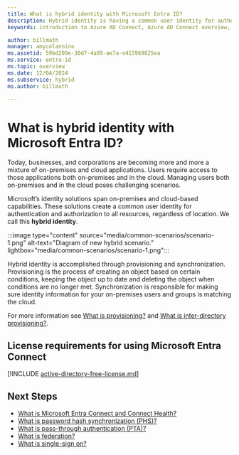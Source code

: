 ```yaml
---
title: What is hybrid identity with Microsoft Entra ID?
description: Hybrid identity is having a common user identity for authentication and authorization both on-premises and in the cloud.
keywords: introduction to Azure AD Connect, Azure AD Connect overview, what is Azure AD Connect, install active directory

author: billmath
manager: amycolannino
ms.assetid: 59bd209e-30d7-4a89-ae7a-e415969825ea
ms.service: entra-id
ms.topic: overview
ms.date: 12/04/2024
ms.subservice: hybrid
ms.author: billmath

---
```

# What is hybrid identity with Microsoft Entra ID?

Today, businesses, and corporations are becoming more and more a mixture of on-premises and cloud applications.  Users require access to those applications both on-premises and in the cloud. Managing users both on-premises and in the cloud poses challenging scenarios. 

Microsoft’s identity solutions span on-premises and cloud-based capabilities.  These solutions create a common user identity for authentication and authorization to all resources, regardless of location. We call this **hybrid identity**.

 :::image type="content" source="media/common-scenarios/scenario-1.png" alt-text="Diagram of new hybrid scenario." lightbox="media/common-scenarios/scenario-1.png":::

Hybrid identity is accomplished through provisioning and synchronization.  Provisioning is the process of creating an object based on certain conditions, keeping the object up to date and deleting the object when conditions are no longer met. Synchronization is responsible for making sure identity information for your on-premises users and groups is matching the cloud. 

For more information see [What is provisioning?](what-is-provisioning.md) and [What is inter-directory provisioning?](what-is-inter-directory-provisioning.md).


<a name='license-requirements-for-using-azure-ad-connect'></a>

## License requirements for using Microsoft Entra Connect

[!INCLUDE [active-directory-free-license.md](~/includes/entra-free-license.md)]

## Next Steps 

- [What is Microsoft Entra Connect and Connect Health?](connect/whatis-azure-ad-connect.md) 
- [What is password hash synchronization (PHS)?](connect/whatis-phs.md) 
- [What is pass-through authentication (PTA)?](connect/how-to-connect-pta.md) 
- [What is federation?](connect/whatis-fed.md) 
- [What is single-sign on?](connect/how-to-connect-sso.md)
